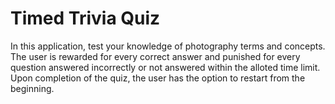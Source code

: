 # Timed Trivia Quiz

In this application, test your knowledge of photography terms and concepts. The user is rewarded for every correct answer and punished for every question answered incorrectly or not answered within the alloted time limit. Upon completion of the quiz, the user has the option to restart from the beginning.

